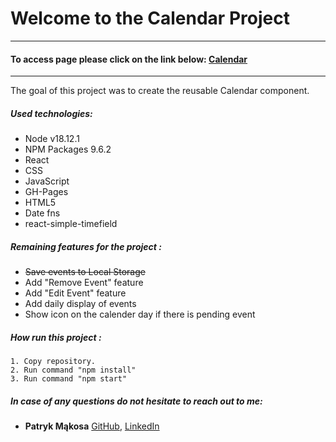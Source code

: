 # Welcome to the Calendar Project

---

#### To access page please click on the link below: [Calendar](https://mentos2509.github.io/react-calendar/)

---

The goal of this project was to create the reusable Calendar component.

##### Used technologies:

- Node v18.12.1
- NPM Packages 9.6.2
- React
- CSS
- JavaScript
- GH-Pages
- HTML5
- Date fns
- react-simple-timefield


##### Remaining features for the project :

- ~~Save events to Local Storage~~
- Add "Remove Event" feature
- Add "Edit Event" feature
- Add daily display of events
- Show icon on the calender day if there is pending event

##### How run this project :

    1. Copy repository.
    2. Run command "npm install"
    3. Run command "npm start"

##### In case of any questions do not hesitate to reach out to me:

- **Patryk Mąkosa** [GitHub](https://github.com/Mentos2509), [LinkedIn](https://www.linkedin.com/in/patryk-m%C4%85kosa/)

